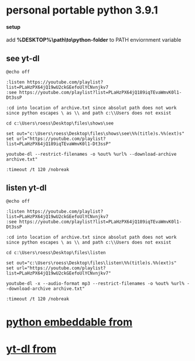 # personal portable python 3.9.1 
#### setup 
add __%DESKTOP%\path\to\python-folder__ to PATH enviornment variable<br>

## see yt-dl
```batch
@echo off

:listen https://youtube.com/playlist?list=PLaHzPX64jQ19wU2ckGEefoUlYCNvnjkv7
:see https://youtube.com/playlist?list=PLaHzPX64jQ189iqTEvaWmvK0l1-Dt3ssP

:cd into location of archive.txt since absolut path does not work since python escapes \ as \\ and path c:\\Users does not exsist

cd c:\Users\roess\Desktop\files\shows\see

set out="c:\Users\roess\Desktop\files\shows\see\%%(title)s.%%(ext)s"
set url="https://youtube.com/playlist?list=PLaHzPX64jQ189iqTEvaWmvK0l1-Dt3ssP"

youtube-dl --restrict-filenames -o %out% %url% --download-archive archive.txt"

:timeout /t 120 /nobreak 
```
## listen yt-dl
```batch
@echo off

:listen https://youtube.com/playlist?list=PLaHzPX64jQ19wU2ckGEefoUlYCNvnjkv7
:see https://youtube.com/playlist?list=PLaHzPX64jQ189iqTEvaWmvK0l1-Dt3ssP

:cd into location of archive.txt since absolut path does not work since python escapes \ as \\ and path c:\\Users does not exsist

cd c:\Users\roess\Desktop\files\listen

set out="c:\Users\roess\Desktop\files\listen\%%(title)s.%%(ext)s"
set url="https://youtube.com/playlist?list=PLaHzPX64jQ19wU2ckGEefoUlYCNvnjkv7"

youtube-dl -x --audio-format mp3 --restrict-filenames -o %out% %url% --download-archive archive.txt"

:timeout /t 120 /nobreak 

```

# [python embeddable from](https://www.python.org/downloads/windows/)
# [yt-dl from](https://github.com/ytdl-org/youtube-dl)

